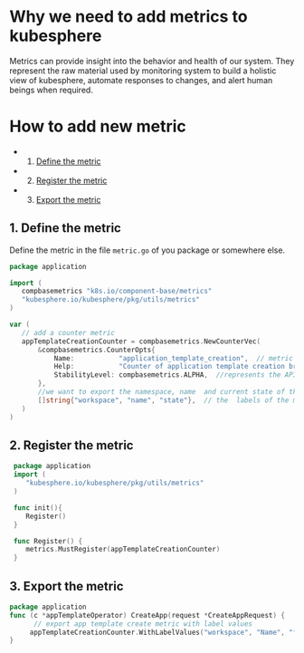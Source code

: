 # Why we need to add metrics to kubesphere

Metrics can provide insight into the behavior and health of our system. They represent the raw material used by monitoring system to build a holistic view of kubesphere, automate responses to changes, and alert human beings when required.

# How to add new metric

* 1. [Define the metric](#Define)
* 2. [Register the metric](#Register)
* 3. [Export the metric](#Export)


## 1. <a name='Define'></a>Define the metric
Define the metric in the  file `metric.go` of you package or somewhere else. 

 ```go
 package application

import (
	compbasemetrics "k8s.io/component-base/metrics"
	"kubesphere.io/kubesphere/pkg/utils/metrics"
 )

var (
    // add a counter metric
	appTemplateCreationCounter = compbasemetrics.NewCounterVec(
		&compbasemetrics.CounterOpts{
			Name:           "application_template_creation",  // metric name
			Help:           "Counter of application template creation broken out for each workspace, name and create state",    // metric help info
			StabilityLevel: compbasemetrics.ALPHA,  //represents the API guarantees for a given defined metric
		},
        //we want to export the namespace, name  and current state of the appTemplate
        []string{"workspace", "name", "state"},  // the  labels of the metric
	)
 )

```

## 2. <a name='Register'></a>Register the metric
```go
 package application
 import (
    "kubesphere.io/kubesphere/pkg/utils/metrics"
 )

 func init(){
    Register()
 }

 func Register() {
    metrics.MustRegister(appTemplateCreationCounter)
 }
```

## 3. <a name='Export'></a>Export the metric
```go
package application
func (c *appTemplateOperator) CreateApp(request *CreateAppRequest) {
      // export app template create metric with label values
     appTemplateCreationCounter.WithLabelValues("workspace", "Name", "failed").Inc()
}
```
